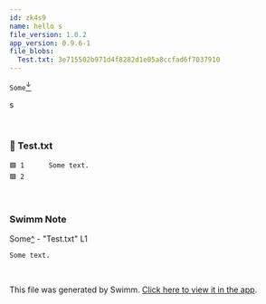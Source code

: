 ```yaml
---
id: zk4s9
name: hello s
file_version: 1.0.2
app_version: 0.9.6-1
file_blobs:
  Test.txt: 3e715502b971d4f8282d1e05a8ccfad6f7037910
---
```





`Some`[<sup id="Z2c1LWH">↓</sup>](#f-Z2c1LWH)

s

<br/>



<!-- NOTE-swimm-snippet: the lines below link your snippet to Swimm -->
### 📄 Test.txt
```text
🟩 1      Some text.
🟩 2      
```

<br/>

<!-- THIS IS AN AUTOGENERATED SECTION. DO NOT EDIT THIS SECTION DIRECTLY -->
### Swimm Note

<span id="f-Z2c1LWH">Some</span>[^](#Z2c1LWH) - "Test.txt" L1
```text
Some text.
```

<br/>

This file was generated by Swimm. [Click here to view it in the app](http://localhost:5001/repos/Z2l0aHViJTNBJTNBVGVzdFJlcG8xJTNBJTNBU2hhdWxBbXJhblM=/docs/zk4s9).